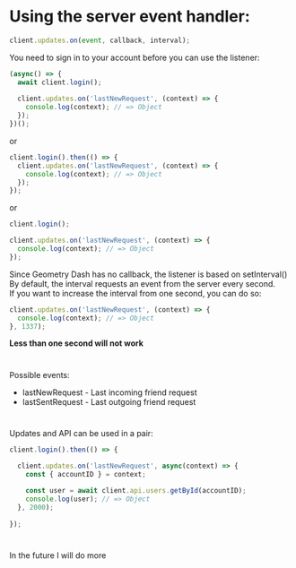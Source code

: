 # Using the server event handler:
```js
client.updates.on(event, callback, interval);
```
You need to sign in to your account before you can use the listener:
```js
(async() => {
  await client.login();
  
  client.updates.on('lastNewRequest', (context) => {
    console.log(context); // => Object
  });
})();
```
or
```js
client.login().then(() => {
  client.updates.on('lastNewRequest', (context) => {
    console.log(context); // => Object
  });
});
```
or
```js
client.login();

client.updates.on('lastNewRequest', (context) => {
  console.log(context); // => Object
});
```
Since Geometry Dash has no callback, the listener is based on setInterval()</br>
By default, the interval requests an event from the server every second.</br>
If you want to increase the interval from one second, you can do so:
```js
client.updates.on('lastNewRequest', (context) => {
  console.log(context); // => Object
}, 1337);
```
**Less than one second will not work**
#
Possible events:
* lastNewRequest - Last incoming friend request
* lastSentRequest - Last outgoing friend request
#
Updates and API can be used in a pair:
```js
client.login().then(() => {

  client.updates.on('lastNewRequest', async(context) => {
    const { accountID } = context;
    
    const user = await client.api.users.getById(accountID);
    console.log(user); // => Object
  }, 2000);
  
});
```
#
In the future I will do more
